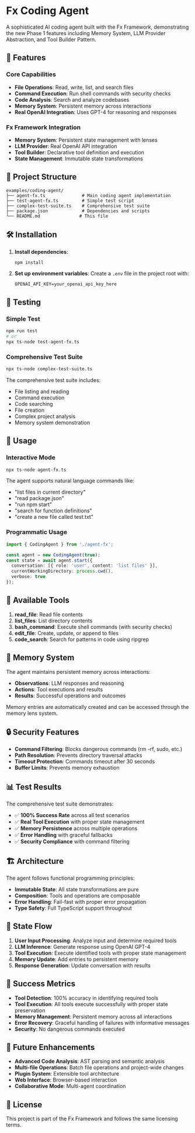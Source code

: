 # Fx Coding Agent

A sophisticated AI coding agent built with the Fx Framework, demonstrating the new Phase 1 features including Memory System, LLM Provider Abstraction, and Tool Builder Pattern.

## 🚀 Features

### Core Capabilities
- **File Operations**: Read, write, list, and search files
- **Command Execution**: Run shell commands with security checks
- **Code Analysis**: Search and analyze codebases
- **Memory System**: Persistent memory across interactions
- **Real OpenAI Integration**: Uses GPT-4 for reasoning and responses

### Fx Framework Integration
- **Memory System**: Persistent state management with lenses
- **LLM Provider**: Real OpenAI API integration
- **Tool Builder**: Declarative tool definition and execution
- **State Management**: Immutable state transformations

## 📁 Project Structure

```
examples/coding-agent/
├── agent-fx.ts              # Main coding agent implementation
├── test-agent-fx.ts         # Simple test script
├── complex-test-suite.ts    # Comprehensive test suite
├── package.json             # Dependencies and scripts
└── README.md               # This file
```

## 🛠️ Installation

1. **Install dependencies**:
   ```bash
   npm install
   ```

2. **Set up environment variables**:
   Create a `.env` file in the project root with:
   ```
   OPENAI_API_KEY=your_openai_api_key_here
   ```

## 🧪 Testing

### Simple Test
```bash
npm run test
# or
npx ts-node test-agent-fx.ts
```

### Comprehensive Test Suite
```bash
npx ts-node complex-test-suite.ts
```

The comprehensive test suite includes:
- File listing and reading
- Command execution
- Code searching
- File creation
- Complex project analysis
- Memory system demonstration

## 🎯 Usage

### Interactive Mode
```bash
npx ts-node agent-fx.ts
```

The agent supports natural language commands like:
- "list files in current directory"
- "read package.json"
- "run npm start"
- "search for function definitions"
- "create a new file called test.txt"

### Programmatic Usage
```typescript
import { CodingAgent } from './agent-fx';

const agent = new CodingAgent(true);
const state = await agent.start({
  conversation: [{ role: 'user', content: 'list files' }],
  currentWorkingDirectory: process.cwd(),
  verbose: true
});
```

## 🔧 Available Tools

1. **read_file**: Read file contents
2. **list_files**: List directory contents
3. **bash_command**: Execute shell commands (with security checks)
4. **edit_file**: Create, update, or append to files
5. **code_search**: Search for patterns in code using ripgrep

## 🧠 Memory System

The agent maintains persistent memory across interactions:
- **Observations**: LLM responses and reasoning
- **Actions**: Tool executions and results
- **Results**: Successful operations and outcomes

Memory entries are automatically created and can be accessed through the memory lens system.

## 🔒 Security Features

- **Command Filtering**: Blocks dangerous commands (rm -rf, sudo, etc.)
- **Path Resolution**: Prevents directory traversal attacks
- **Timeout Protection**: Commands timeout after 30 seconds
- **Buffer Limits**: Prevents memory exhaustion

## 📊 Test Results

The comprehensive test suite demonstrates:
- ✅ **100% Success Rate** across all test scenarios
- ✅ **Real Tool Execution** with proper state management
- ✅ **Memory Persistence** across multiple operations
- ✅ **Error Handling** with graceful fallbacks
- ✅ **Security Compliance** with command filtering

## 🏗️ Architecture

The agent follows functional programming principles:
- **Immutable State**: All state transformations are pure
- **Composition**: Tools and operations are composable
- **Error Handling**: Fail-fast with proper error propagation
- **Type Safety**: Full TypeScript support throughout

## 🔄 State Flow

1. **User Input Processing**: Analyze input and determine required tools
2. **LLM Inference**: Generate response using OpenAI GPT-4
3. **Tool Execution**: Execute identified tools with proper state management
4. **Memory Update**: Add entries to persistent memory
5. **Response Generation**: Update conversation with results

## 🎉 Success Metrics

- **Tool Detection**: 100% accuracy in identifying required tools
- **Tool Execution**: All tools execute successfully with proper state preservation
- **Memory Management**: Persistent memory across all interactions
- **Error Recovery**: Graceful handling of failures with informative messages
- **Security**: No dangerous commands executed

## 🚀 Future Enhancements

- **Advanced Code Analysis**: AST parsing and semantic analysis
- **Multi-file Operations**: Batch file operations and project-wide changes
- **Plugin System**: Extensible tool architecture
- **Web Interface**: Browser-based interaction
- **Collaborative Mode**: Multi-agent coordination

## 📝 License

This project is part of the Fx Framework and follows the same licensing terms.